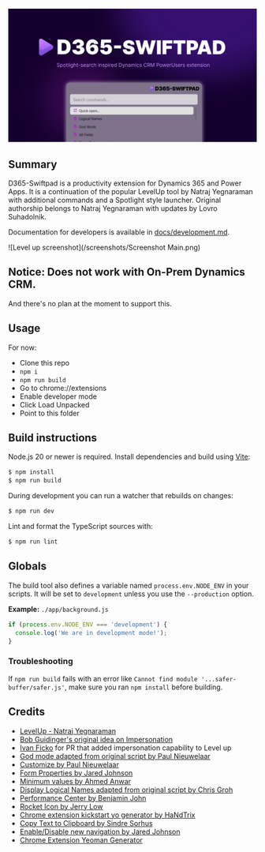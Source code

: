 ![Swiftpad Promo](/screenshots/promo.png)

## Summary

D365-Swiftpad is a productivity extension for Dynamics 365 and Power Apps.
It is a continuation of the popular LevelUp tool by Natraj Yegnaraman with
additional commands and a Spotlight style launcher.
Original authorship belongs to Natraj Yegnaraman with updates by Lovro
Suhadolnik.

Documentation for developers is available in [docs/development.md](docs/development.md).

![Level up screenshot](/screenshots/Screenshot Main.png)

## Notice: Does not work with On-Prem Dynamics CRM.
And there's no plan at the moment to support this.

## Usage

For now:
- Clone this repo
- `npm i`
- `npm run build`
- Go to chrome://extensions
- Enable developer mode
- Click Load Unpacked
- Point to this folder


## Build instructions

Node.js 20 or newer is required. Install dependencies and build using
[Vite](https://vitejs.dev/):

```bash
$ npm install
$ npm run build
```

During development you can run a watcher that rebuilds on changes:

```bash
$ npm run dev
```

Lint and format the TypeScript sources with:

```bash
$ npm run lint
```

## Globals

The build tool also defines a variable named `process.env.NODE_ENV` in your scripts. It will be set to `development` unless you use the `--production` option.

**Example:** `./app/background.js`

```javascript
if (process.env.NODE_ENV === 'development') {
  console.log('We are in development mode!');
}
```

### Troubleshooting

If `npm run build` fails with an error like `Cannot find module '...safer-buffer/safer.js'`,
make sure you ran `npm install` before building.

## Credits

- [LevelUp - Natraj Yegnaraman](https://github.com/rajyraman/Levelup-for-Dynamics-CRM)
- [Bob Guidinger's original idea on Impersonation](https://bguidinger.com/blog/user-impersonation-in-unified-interface-apps)
- [Ivan Ficko](https://dynamicsninja.blog/) for PR that added impersonation capability to Level up
- [God mode adapted from original script by Paul Nieuwelaar](https://paulnieuwelaar.wordpress.com/2014/07/30/activate-god-mode-in-crm-2013-dont-let-your-users-see-this/)
- [Customize by Paul Nieuwelaar](https://paulnieuwelaar.wordpress.com/2014/07/28/customize-and-publish-from-crm-2013-forms-with-bookmarklets/)
- [Form Properties by Jared Johnson](http://www.magnetismsolutions.com/blog/jaredjohnson/2014/08/03/dynamics-crm-2013-resurrecting-the-form-properties-window-with-bookmarklet)
- [Minimum values by Ahmed Anwar](http://www.magnetismsolutions.com/blog/ahmed-anwar's-blog/2014/12/8/microsoft-dynamics-crm-2013-populating-required-fields-with-bookmarklets)
- [Display Logical Names adapted from original script by Chris Groh](http://us.hitachi-solutions.com/blog/2014/10/27/showing-entity-logical-names-on-form/)
- [Performance Center by Benjamin John](http://www.leicht-bewoelkt.de/en/dynamics-crm-bookmarklets-v2)
- [Rocket Icon by Jerry Low](https://www.iconfinder.com/jerrylow)
- [Chrome extension kickstart yo generator by HaNdTrix](https://github.com/HaNdTriX/generator-chrome-extension-kickstart)
- [Copy Text to Clipboard by Sindre Sorhus](https://github.com/sindresorhus/copy-text-to-clipboard)
- [Enable/Disable new navigation by Jared Johnson](https://www.magnetismsolutions.com/blog/jaredjohnson/2018/11/27/dynamics-365-v9-1-enable-unified-interface-ui-updates-on-upgraded-organizations)
- [Chrome Extension Yeoman Generator](https://github.com/mazamachi/generator-chrome-extension-kickstart-typescript)
